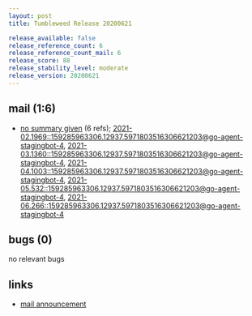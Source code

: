 ```yaml
---
layout: post
title: Tumbleweed Release 20200621

release_available: false
release_reference_count: 6
release_reference_count_mail: 6
release_score: 88
release_stability_level: moderate
release_version: 20200621
---
```


## mail (1:6)

- [no summary given](https://lists.opensuse.org/archives/list/factory@lists.opensuse.org/thread/TY2JLZ5GHFBWZWEM76CBMMMAIMYZ7IBT) (6 refs); [2021-02.1969::<159285963306.12937.5971803516306621203@go-agent-stagingbot-4>](https://lists.opensuse.org/archives/list/factory@lists.opensuse.org/thread/TY2JLZ5GHFBWZWEM76CBMMMAIMYZ7IBT), [2021-03.1360::<159285963306.12937.5971803516306621203@go-agent-stagingbot-4>](https://lists.opensuse.org/archives/list/factory@lists.opensuse.org/thread/TY2JLZ5GHFBWZWEM76CBMMMAIMYZ7IBT), [2021-04.1003::<159285963306.12937.5971803516306621203@go-agent-stagingbot-4>](https://lists.opensuse.org/archives/list/factory@lists.opensuse.org/thread/TY2JLZ5GHFBWZWEM76CBMMMAIMYZ7IBT), [2021-05.532::<159285963306.12937.5971803516306621203@go-agent-stagingbot-4>](https://lists.opensuse.org/archives/list/factory@lists.opensuse.org/thread/TY2JLZ5GHFBWZWEM76CBMMMAIMYZ7IBT), [2021-06.266::<159285963306.12937.5971803516306621203@go-agent-stagingbot-4>](https://lists.opensuse.org/archives/list/factory@lists.opensuse.org/thread/TY2JLZ5GHFBWZWEM76CBMMMAIMYZ7IBT)

## bugs (0)

<!--more-->

no relevant bugs



## links

- [mail announcement](https://lists.opensuse.org/archives/list/factory@lists.opensuse.org/thread/TY2JLZ5GHFBWZWEM76CBMMMAIMYZ7IBT)
